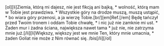 [ol][li]Ziemia, którą mi dajesz, nie jest fikcją ani bajką, * wolność, którą mam w Tobie jest prawdziwa. * Wszystkie góry na drodze muszą, muszą ustąpić, * bo wiara góry przenosi, a ja wierzę Tobie.[br/][em]Ref.[/em] Będę tańczył przed Twoim tronem i oddam Tobie chwałę, * i nic już nie zamknie mi ust. * Żaden mur i żadna ściana, największa nawet tama * już nie, nie zatrzyma mnie już.[/li][li]Większy, większy jest we mnie Ten, który mnie umacnia, * żaden Goliat nie może z Nim równać się. /bis[/li][/ol]